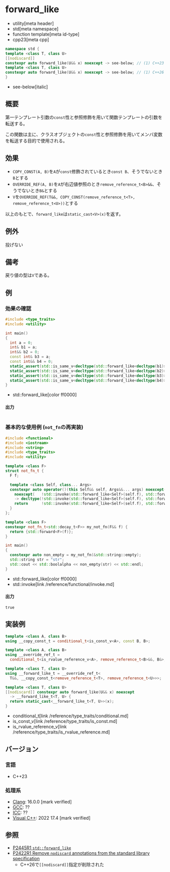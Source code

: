 # forward_like
* utility[meta header]
* std[meta namespace]
* function template[meta id-type]
* cpp23[meta cpp]

```cpp
namespace std {
template <class T, class U>
[[nodiscard]]
constexpr auto forward_like(U&& x) noexcept -> see-below; // (1) C++23
template <class T, class U>
constexpr auto forward_like(U&& x) noexcept -> see-below; // (1) C++26
}
```
* see-below[italic]

## 概要
第一テンプレート引数の`const`性と参照修飾を用いて関数テンプレートの引数を転送する。

この関数は主に、クラスオブジェクトの`const`性と参照修飾を用いてメンバ変数を転送する目的で使用される。

## 効果
- `COPY_CONST(A, B)`を`A`が`const`修飾されているとき`const B`、そうでないとき`B`とする
- `OVERRIDE_REF(A, B)`を`A`が右辺値参照のとき`remove_reference_t<B>&&`、そうでないとき`B&`とする
- `V`を`OVERRIDE_REF(T&&, COPY_CONST(remove_reference_t<T>, remove_reference_t<U>))`とする

以上のもとで、`forward_like`は`static_cast<V>(x)`を返す。

## 例外
投げない

## 備考
戻り値の型は`V`である。

## 例
### 効果の確認
```cpp example
#include <type_traits>
#include <utility>

int main()
{
  int a = 0;
  int& b1 = a;
  int&& b2 = 0;
  const int& b3 = a;
  const int&& b4 = 0;
  static_assert(std::is_same_v<decltype(std::forward_like<decltype(b1)>(a)), int&>);
  static_assert(std::is_same_v<decltype(std::forward_like<decltype(b2)>(a)), int&&>);
  static_assert(std::is_same_v<decltype(std::forward_like<decltype(b3)>(a)), const int&>);
  static_assert(std::is_same_v<decltype(std::forward_like<decltype(b4)>(a)), const int&&>);
}
```
* std::forward_like[color ff0000]

#### 出力
```
```

### 基本的な使用例 (`not_fn`の再実装)
```cpp example
#include <functional>
#include <iostream>
#include <string>
#include <type_traits>
#include <utility>

template <class F>
struct not_fn_t {
  F f;

  template <class Self, class... Args>
  constexpr auto operator()(this Self&& self, Args&&... args) noexcept(
    noexcept(   !std::invoke(std::forward_like<Self>(self.f), std::forward<Args>(args)...)))
    -> decltype(!std::invoke(std::forward_like<Self>(self.f), std::forward<Args>(args)...)) {
    return      !std::invoke(std::forward_like<Self>(self.f), std::forward<Args>(args)...);
  }
};

template <class F>
constexpr not_fn_t<std::decay_t<F>> my_not_fn(F&& f) {
  return {std::forward<F>(f)};
}

int main()
{
  constexpr auto non_empty = my_not_fn(&std::string::empty);
  std::string str = "str";
  std::cout << std::boolalpha << non_empty(str) << std::endl;
}
```
* std::forward_like[color ff0000]
* std::invoke[link /reference/functional/invoke.md]

#### 出力
```
true
```

## 実装例
```cpp
template <class A, class B>
using __copy_const_t = conditional_t<is_const_v<A>, const B, B>;

template <class A, class B>
using __override_ref_t =
  conditional_t<is_rvalue_reference_v<A>, remove_reference_t<B>&&, B&>;

template <class T, class U>
using __forward_like_t = __override_ref_t<
  T&&, __copy_const_t<remove_reference_t<T>, remove_reference_t<U>>>;

template <class T, class U>
[[nodiscard]] constexpr auto forward_like(U&& x) noexcept
  -> __forward_like_t<T, U> {
  return static_cast<__forward_like_t<T, U>>(x);
}
```
* conditional_t[link /reference/type_traits/conditional.md]
* is_const_v[link /reference/type_traits/is_const.md]
* is_rvalue_reference_v[link /reference/type_traits/is_rvalue_reference.md]

## バージョン
### 言語
- C++23

### 処理系
- [Clang](/implementation.md#clang): 16.0.0 [mark verified]
- [GCC](/implementation.md#gcc): ??
- [ICC](/implementation.md#icc): ??
- [Visual C++](/implementation.md#visual_cpp): 2022 17.4 [mark verified]


## 参照
- [P2445R1 `std::forward_like`](https://www.open-std.org/jtc1/sc22/wg21/docs/papers/2022/p2445r1.pdf)
- [P2422R1 Remove `nodiscard` annotations from the standard library specification](https://open-std.org/jtc1/sc22/wg21/docs/papers/2024/p2422r1.html)
    - C++26で`[[nodiscard]]`指定が削除された
